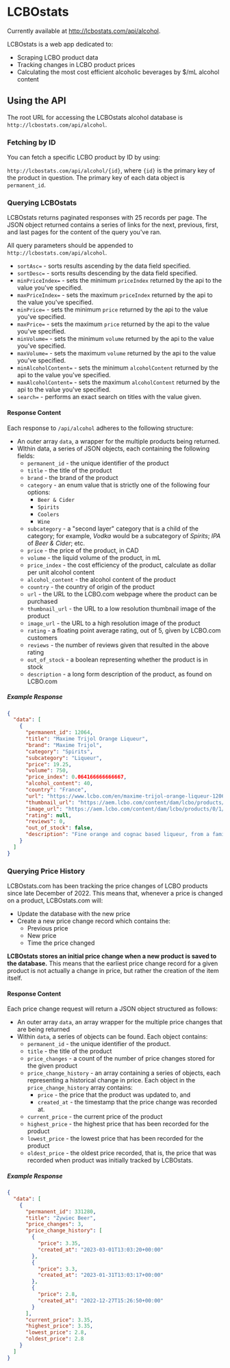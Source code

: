 # LCBOstats

Currently available at http://lcbostats.com/api/alcohol.

LCBOstats is a web app dedicated to:

- Scraping LCBO product data
- Tracking changes in LCBO product prices
- Calculating the most cost efficient alcoholic beverages by $/mL alcohol content

## Using the API

The root URL for accessing the LCBOstats alcohol database is `http://lcbostats.com/api/alcohol`.

### Fetching by ID

You can fetch a specific LCBO product by ID by using:

`http://lcbostats.com/api/alcohol/{id}`, where `{id}` is the primary key of
the product in question. The primary key of each data object is `permanent_id`.

### Querying LCBOstats

LCBOstats returns paginated responses with 25 records per page. The JSON object returned
contains a series of links for the next, previous, first, and last pages for the content
of the query you've ran.

All query parameters should be appended to `http://lcbostats.com/api/alcohol`.

- `sortAsc=` - sorts results ascending by the data field specified.
- `sortDesc=` - sorts results descending by the data field specified.
- `minPriceIndex=` - sets the minimum `priceIndex` returned by the api to the value
  you've specified.
- `maxPriceIndex=` - sets the maximum `priceIndex` returned by the api to the value
  you've specified.
- `minPrice=` - sets the minimum `price` returned by the api to the value
  you've specified.
- `maxPrice=` - sets the maximum `price` returned by the api to the value
  you've specified.
- `minVolume=`  - sets the minimum `volume` returned by the api to the value
  you've specified.
- `maxVolume=`  - sets the maximum `volume` returned by the api to the value
  you've specified.
- `minAlcoholContent=` - sets the minimum `alcoholContent` returned by the api
  to the value you've specified.
- `maxAlcoholContent=` - sets the maximum `alcoholContent` returned by the api
  to the value you've specified.
- `search=` - performs an exact search on titles with the value given.

#### Response Content

Each response to `/api/alcohol` adheres to the following structure:

- An outer array `data`, a wrapper for the multiple products being returned.
- WIthin data, a series of JSON objects, each containing the following fields:
  - `permanent_id` - the unique identifier of the product
  - `title` - the title of the product
  - `brand` - the brand of the product
  - `category` - an enum value that is strictly one of the following four options:
    - `Beer & Cider`
    - `Spirits`
    - `Coolers`
    - `Wine`
  - `subcategory` - a "second layer" category that is a child of the category; for
  example, *Vodka* would be a subcategory of *Spirits*; *IPA* of *Beer & Cider*; etc.
  - `price` - the price of the product, in CAD
  - `volume` - the liquid volume of the product, in mL
  - `price_index` - the cost efficiency of the product, calculate as dollar per unit alcohol content
  - `alcohol_content` - the alcohol content of the product
  - `country` - the country of origin of the product
  - `url` - the URL to the LCBO.com webpage where the product can be purchased
  - `thumbnail_url` - the URL to a low resolution thumbnail image of the product
  - `image_url` - the URL to a high resolution image of the product
  - `rating` - a floating point average rating, out of 5, given by LCBO.com customers 
  - `reviews` - the number of reviews given that resulted in the above rating
  - `out_of_stock` - a boolean representing whether the product is in stock
  - `description` - a long form description of the product, as found on LCBO.com

##### Example Response

```json
{
  "data": [
    {
      "permanent_id": 12064,
      "title": "Maxime Trijol Orange Liqueur",
      "brand": "Maxime Trijol",
      "category": "Spirits",
      "subcategory": "Liqueur",
      "price": 19.25,
      "volume": 750,
      "price_index": 0.064166666666667,
      "alcohol_content": 40,
      "country": "France",
      "url": "https://www.lcbo.com/en/maxime-trijol-orange-liqueur-12064",
      "thumbnail_url": "https://aem.lcbo.com/content/dam/lcbo/products/0/1/2/0/012064.jpg.thumb.319.319.png",
      "image_url": "https://aem.lcbo.com/content/dam/lcbo/products/0/1/2/0/012064.jpg.thumb.1280.1280.png",
      "rating": null,
      "reviews": 0,
      "out_of_stock": false,
      "description": "Fine orange and cognac based liqueur, from a family-run firm that was founded in 1859. Quite perfumed with upfront aromas and flavours of orange, followed by notes of light spice, vanilla and bergamot tea. The palate is sweet and rounded with intense flavours of orange and spice. Serve chilled, on ice or use in a cocktail."
    }
  ]
}
```

### Querying Price History

LCBOstats.com has been tracking the price changes of LCBO products since late December
of 2022. This means that, whenever a price is changed on a product, LCBOstats.com will:

- Update the database with the new price
- Create a new price change record which contains the:
    - Previous price
    - New price
    - Time the price changed

**LCBOstats stores an initial price change when a new product is saved to the database.**
This means that the earliest price change record for a given product is not actually a
change in price, but rather the creation of the item itself.

#### Response Content

Each price change request will return a JSON object structured as follows:

- An outer array `data`, an array wrapper for the multiple price changes that are being
  returned
- Within `data`, a series of objects can be found. Each object contains:
    - `permanent_id` - the unique identifier of the product.
    - `title` - the title of the product
    - `price_changes` - a count of the number of price changes stored for the given product
    - `price_change_history` - an array containing a series of objects, each representing
      a historical change in price. Each object in the `price_change_history` array contains:
        - `price` - the price that the product was updated to, and
        - `created_at` - the timestamp that the price change was recorded at.
    - `current_price` - the current price of the product
    - `highest_price` - the highest price that has been recorded for the product
    - `lowest_price` - the lowest price that has been recorded for the product
    - `oldest_price` - the oldest price recorded, that is, the price that was recorded when
      product was initially tracked by LCBOstats.

##### Example Response

```JSON
{
  "data": [
    {
      "permanent_id": 331280,
      "title": "Zywiec Beer",
      "price_changes": 3,
      "price_change_history": [
        {
          "price": 3.35,
          "created_at": "2023-03-01T13:03:20+00:00"
        },
        {
          "price": 3.3,
          "created_at": "2023-01-31T13:03:17+00:00"
        },
        {
          "price": 2.8,
          "created_at": "2022-12-27T15:26:50+00:00"
        }
      ],
      "current_price": 3.35,
      "highest_price": 3.35,
      "lowest_price": 2.8,
      "oldest_price": 2.8
    }
  ]
}
```
